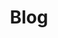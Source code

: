 ---
layout: blog
type: category
title: Blog
slug: blog
sidebar: true
order: 2
description: >
  Anything about cybersecurity.
---
